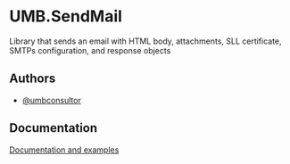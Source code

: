 
# UMB.SendMail 

Library that sends an email with HTML body, attachments, SLL certificate, SMTPs configuration, and response objects
## Authors

- [@umbconsultor](https://github.com/starzeiber)


## Documentation

[Documentation and examples](https://umbconsultor.blogspot.com/2022/03/envio-de-correo-con-csharp.html)

